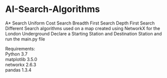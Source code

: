 # AI-Search-Algorithms
A* Search
Uniform Cost Search
Breadth First Search
Depth First Search
Different Search algorithms used on a map created using NetworkX for the London Underground
Declare a Starting Station and Destination Station and run the main.py file

Requirements: <br /> 
Python 3.7 <br /> 
matplotlib 3.5.0 <br /> 
networkx 2.6.3 <br /> 
pandas 1.3.4 <br /> 
